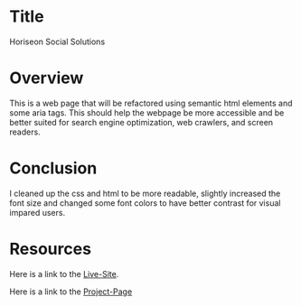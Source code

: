 # Title
Horiseon Social Solutions 

# Overview

This is a web page that will be refactored using semantic html elements and some aria tags. This should help the webpage be more accessible and be better suited for search engine optimization, web crawlers, and screen readers.

# Conclusion

 I cleaned up the css and html to be more readable, slightly increased the font size and changed some font colors to have better contrast for visual impared users.

# Resources 

Here is a link to the [Live-Site](https://brandonva.github.io/Refactor-for-accessibility/).

Here is a link to the [Project-Page](https://github.com/BrandonVA/Refactor-for-accessibility)
